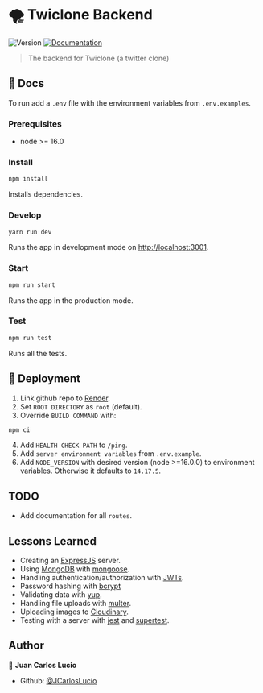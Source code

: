 # 🌪️ Twiclone Backend

![Version](https://img.shields.io/badge/version-0.0.1-blue.svg?cacheSeconds=2592000)
[![Documentation](https://img.shields.io/badge/documentation-yes-brightgreen.svg)](https://github.com/JCarlosLucio/twiclone-backend#readme)

> The backend for Twiclone (a twitter clone)

## 📜 Docs

To run add a `.env` file with the environment variables from `.env.examples`.

### Prerequisites

- node >= 16.0

### Install

```sh
npm install
```

Installs dependencies.

### Develop

```sh
yarn run dev
```

Runs the app in development mode on
[http://localhost:3001](http://localhost:3001).

### Start

```sh
npm run start
```

Runs the app in the production mode.

### Test

```sh
npm run test
```

Runs all the tests.

## 🚀 Deployment

1. Link github repo to [Render](https://render.com/).
2. Set `ROOT DIRECTORY` as `root` (default).
3. Override `BUILD COMMAND` with:

```sh
npm ci
```

4. Add `HEALTH CHECK PATH` to `/ping`.
5. Add `server environment variables` from `.env.example`.
6. Add `NODE_VERSION` with desired version (node >=16.0.0) to environment
   variables. Otherwise it defaults to `14.17.5`.

## TODO

- Add documentation for all `routes`.

## Lessons Learned

- Creating an [ExpressJS](https://expressjs.com/) server.
- Using [MongoDB](https://www.mongodb.com/) with
  [mongoose](https://mongoosejs.com/).
- Handling authentication/authorization with [JWTs](https://jwt.io/).
- Password hashing with [bcrypt](https://github.com/kelektiv/node.bcrypt.js)
- Validating data with [yup](https://github.com/jquense/yup).
- Handling file uploads with [multer](https://github.com/expressjs/multer).
- Uploading images to [Cloudinary](https://cloudinary.com/).
- Testing with a server with [jest](https://jestjs.io/) and
  [supertest](https://github.com/ladjs/supertest).

## Author

👤 **Juan Carlos Lucio**

- Github: [@JCarlosLucio](https://github.com/JCarlosLucio)
